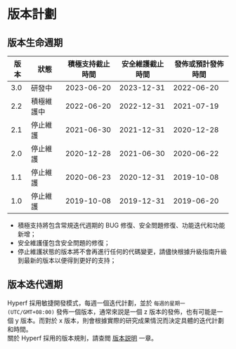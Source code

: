 # 版本計劃

## 版本生命週期

| 版本 | 狀態     | 積極支持截止時間 | 安全維護截止時間 | 發佈或預計發佈時間 |
| ---- | -------- | ---------------- | ---------------- | ------------------ |
| 3.0  | 研發中  | 2023-06-20 | 2023-12-31 | 2022-06-20 |
| 2.2  | 積極維護中  | 2022-06-20 | 2022-12-31 | 2021-07-19 |
| 2.1  | 停止維護 | 2021-06-30 | 2021-12-31 | 2020-12-28 |
| 2.0  | 停止維護 | 2020-12-28 | 2021-06-30 | 2020-06-22 |
| 1.1  | 停止維護 | 2020-06-23 | 2020-12-31 | 2019-10-08 |
| 1.0  | 停止維護 | 2019-10-08 | 2019-12-31 | 2019-06-20 |

* 積極支持將包含常規迭代週期的 BUG 修復、安全問題修復、功能迭代和功能新增；
* 安全維護僅包含安全問題的修復；
* 停止維護狀態的版本將不會再進行任何的代碼變更，請儘快根據升級指南升級到最新的版本以便得到更好的支持；


## 版本迭代週期

Hyperf 採用敏捷開發模式，每週一個迭代計劃，並於 `每週的星期一 (UTC/GMT+08:00)` 發佈一個版本，通常來説是一個 z 版本的發佈，也有可能是一個 y 版本。而對於 x 版本，則會根據實際的研究成果情況而決定具體的迭代計劃和時間。   
關於 Hyperf 採用的版本規則，請查閲 [版本説明](zh-hk/versions.md) 一章。
